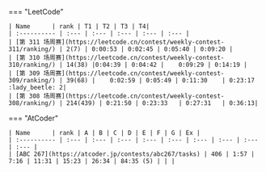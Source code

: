 

=== "LeetCode"

    | Name      | rank | T1 | T2 | T3 | T4|
    | :---------- | :--- | :--- | :--- | :--- | :--- |
    | [第 311 场周赛](https://leetcode.cn/contest/weekly-contest-311/ranking/) | 2(7) | 0:00:53 | 0:02:45 |	0:05:40 | 0:09:20 |
    | [第 310 场周赛](https://leetcode.cn/contest/weekly-contest-310/ranking/) | 14(38) |0:04:39 | 0:04:42 |	0:09:29 | 0:14:19 |
    | [第 309 场周赛](https://leetcode.cn/contest/weekly-contest-309/ranking/) | 39(68) |	 0:02:59 | 0:05:49 | 0:11:30	| 0:23:17 :lady_beetle: 2|
    | [第 308 场周赛](https://leetcode.cn/contest/weekly-contest-308/ranking/) | 214(439) |	0:21:50 | 0:23:33	| 0:27:31	| 0:36:13|

=== "AtCoder"

    | Name      | rank | A | B | C | D | E | F | G | Ex |
    | :---------- | :--- | :--- | :--- | :--- | :--- | :--- | :--- | :--- | :--- |
    | [ABC 267](https://atcoder.jp/contests/abc267/tasks) | 406 | 1:57 | 7:16 | 11:31 | 15:23 | 26:34 | 84:35 (5) | | |
